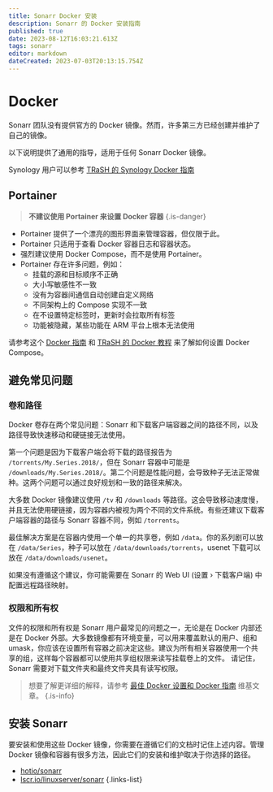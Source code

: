 ```yaml
---
title: Sonarr Docker 安装
description: Sonarr 的 Docker 安装指南
published: true
date: 2023-08-12T16:03:21.613Z
tags: sonarr
editor: markdown
dateCreated: 2023-07-03T20:13:15.754Z
---
```


# Docker

Sonarr 团队没有提供官方的 Docker 镜像。然而，许多第三方已经创建并维护了自己的镜像。

以下说明提供了通用的指导，适用于任何 Sonarr Docker 镜像。

Synology 用户可以参考 [TRaSH 的 Synology Docker 指南](https://trash-guides.info/Hardlinks/How-to-setup-for/Synology/)

## Portainer

> **不建议使用 Portainer 来设置 Docker 容器** {.is-danger}

- Portainer 提供了一个漂亮的图形界面来管理容器，但仅限于此。
- Portainer 只适用于查看 Docker 容器日志和容器状态。
- 强烈建议使用 Docker Compose，而不是使用 Portainer。
- Portainer 存在许多问题，例如：
  - 挂载的源和目标顺序不正确
  - 大小写敏感性不一致
  - 没有为容器间通信自动创建自定义网络
  - 不同架构上的 Compose 实现不一致
  - 在不设置特定标签时，更新时会拉取所有标签
  - 功能被隐藏，某些功能在 ARM 平台上根本无法使用

请参考这个 [Docker 指南](/docker-guide) 和 [TRaSH 的 Docker 教程](https://trash-guides.info/hardlinks/) 来了解如何设置 Docker Compose。

## 避免常见问题

### 卷和路径

Docker 卷存在两个常见问题：Sonarr 和下载客户端容器之间的路径不同，以及路径导致快速移动和硬链接无法使用。

第一个问题是因为下载客户端会将下载的路径报告为 `/torrents/My.Series.2018/`，但在 Sonarr 容器中可能是 `/downloads/My.Series.2018/`。第二个问题是性能问题，会导致种子无法正常做种。这两个问题可以通过良好规划和一致的路径来解决。

大多数 Docker 镜像建议使用 `/tv` 和 `/downloads` 等路径。这会导致移动速度慢，并且无法使用硬链接，因为容器内被视为两个不同的文件系统。有些还建议下载客户端容器的路径与 Sonarr 容器不同，例如 `/torrents`。

最佳解决方案是在容器内使用一个单一的共享卷，例如 `/data`。你的系列剧可以放在 `/data/Series`，种子可以放在 `/data/downloads/torrents`，usenet 下载可以放在 `/data/downloads/usenet`。

如果没有遵循这个建议，你可能需要在 Sonarr 的 Web UI (设置 › 下载客户端) 中配置远程路径映射。

### 权限和所有权

文件的权限和所有权是 Sonarr 用户最常见的问题之一，无论是在 Docker 内部还是在 Docker 外部。大多数镜像都有环境变量，可以用来覆盖默认的用户、组和 umask，你应该在设置所有容器之前决定这些。建议为所有相关容器使用一个共享的组，这样每个容器都可以使用共享组权限来读写挂载卷上的文件。
请记住，Sonarr 需要对下载文件夹和最终文件夹具有读写权限。

> 想要了解更详细的解释，请参考 [最佳 Docker 设置和 Docker 指南](/docker-guide) 维基文章。
{.is-info}

## 安装 Sonarr

要安装和使用这些 Docker 镜像，你需要在遵循它们的文档时记住上述内容。管理 Docker 镜像和容器有很多方法，因此它们的安装和维护取决于你选择的路径。

- [hotio/sonarr](https://hotio.dev/containers/sonarr/)
- [lscr.io/linuxserver/sonarr](https://docs.linuxserver.io/images/docker-sonarr)
{.links-list}